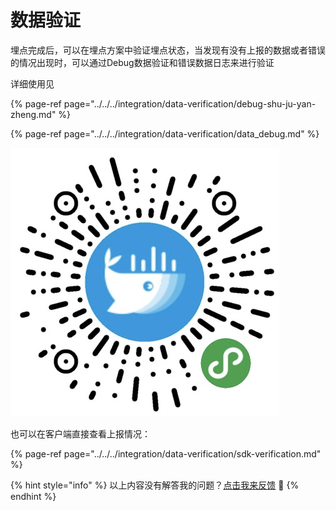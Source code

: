 # 数据验证

埋点完成后，可以在埋点方案中验证埋点状态，当发现有没有上报的数据或者错误的情况出现时，可以通过Debug数据验证和错误数据日志来进行验证

详细使用见

{% page-ref page="../../../integration/data-verification/debug-shu-ju-yan-zheng.md" %}

{% page-ref page="../../../integration/data-verification/data\_debug.md" %}

![](../../../.gitbook/assets/image%20%28119%29.png)

也可以在客户端直接查看上报情况：

{% page-ref page="../../../integration/data-verification/sdk-verification.md" %}



{% hint style="info" %}
以上内容没有解答我的问题？[点击我来反馈](https://support.qq.com/products/118522/) 🚀
{% endhint %}

